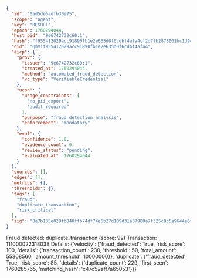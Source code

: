 ```json
{
  "id": "0ad5de5adfb30e75",
  "scope": "agent",
  "key": "RESULT",
  "epoch": 1760294044,
  "host_pid": "9e6742732c60:1",
  "hash": "f955412029acc91890fb1e2e635d0f6cdbf4afa4cf2d7fb2878001bc1d9cd0b1",
  "cid": "QmV1f955412029acc91890fb1e2e635d0f6cdbf4afa4",
  "aicp": {
    "prov": {
      "issuer": "9e6742732c60:1",
      "created_at": 1760294044,
      "method": "automated_fraud_detection",
      "vc_type": "VerifiableCredential"
    },
    "ucon": {
      "usage_constraints": [
        "no_pii_export",
        "audit_required"
      ],
      "purpose": "fraud_detection_analysis",
      "enforcement": "mandatory"
    },
    "eval": {
      "confidence": 1.0,
      "evidence_count": 0,
      "review_status": "pending",
      "evaluated_at": 1760294044
    }
  },
  "sources": [],
  "edges": [],
  "metrics": {},
  "thresholds": {},
  "tags": [
    "fraud",
    "duplicate_transaction",
    "risk_critical"
  ],
  "sig": "8e7b135e029fb840ffb74df74e5b27d109d31a37980a7f325c8c5a9644e6fc45"
}
```

Fraud detected: duplicate_transaction (score: 92)
Transaction: 111000022318038
Details: {'velocity': {'fraud_detected': True, 'risk_score': 100, 'details': {'transaction_count': 230, 'threshold': 50, 'total_amount': 55308560, 'amount_threshold': 10000000}}, 'duplicate': {'fraud_detected': True, 'risk_score': 85, 'details': {'duplicate_count': 229, 'first_seen': 1760285765, 'matching_hash': 'c47c52aff7a65053'}}}